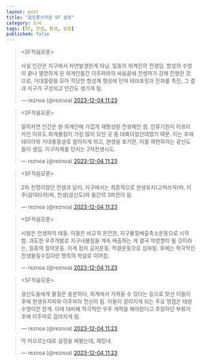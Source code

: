 ```yaml
---
layout: post
title: "음모론스러운 SF 설정"
category: 도서
tags: [SF, 전생, 환생, 설정]
published: false
---
```


<blockquote class="twitter-tweet tw-hide-thread"><p lang="ko" dir="ltr">&lt;SF적음모론&gt;<br><br>사실 인간은 지구에서 자연발생한게 아님. 일종의 외계인의 전생임. 항성의 수명이 끝나 멸망하게 된 외계인들간 이주파와의 싸움끝에 전생파가 강제 진행한 것으로, 거대질량을 모아 적당한 항성계 행성에 던져 테라포밍과 진화를 촉진, 그 결과 지구가 구성되고 인간도 생기게 됨.</p>&mdash; reznoa (@reznoa) <a href="https://twitter.com/reznoa/status/1731499399556341898?ref_src=twsrc%5Etfw">2023-12-04 11:23</a></blockquote>

<blockquote class="twitter-tweet tw-hide-thread"><p lang="ko" dir="ltr">&lt;SF적음모론&gt;<br><br>말하자면 인간은 원 외계인에 가깝게 재형성된 전생체인 셈. 인류기원이 아프리카인 이유도 외계물질이 가장 많이 모인 곳 중 대륙이었던데였기 때문. 이는 후에 테이아와 거대충동설로 알려지게 되고, 현생을 포기한, 이를 재현하자는 광신도들이 생김. 지구자체를 던지는 2차전생시도.</p>&mdash; reznoa (@reznoa) <a href="https://twitter.com/reznoa/status/1731499401116586463?ref_src=twsrc%5Etfw">2023-12-04 11:23</a></blockquote>

<blockquote class="twitter-tweet tw-hide-thread"><p lang="ko" dir="ltr">&lt;SF적음모론&gt;<br><br>2파 전쟁이었던 전생과 달리, 지구에서는 최종적으로 현생유지(고쳐쓰자)파, 이주(갈아타자)파, 전생(광신도)파 들간의 3파전이 됨.</p>&mdash; reznoa (@reznoa) <a href="https://twitter.com/reznoa/status/1731499402647511485?ref_src=twsrc%5Etfw">2023-12-04 11:23</a></blockquote> 

<blockquote class="twitter-tweet tw-hide-thread"><p lang="ko" dir="ltr">&lt;SF적음모론&gt;<br><br>시발은 전생파의 태동. 이들은 비교적 온건한, 지구물질배출축소운동으로 시작함. 과도한 우주개발로 지구내물질을 계속 배출하는 게 결국 악영향이 될 것이라는, 일종의 절약운동. 이게 점차 금지운동, 척결운동으로 심화됨. 후에는 적극적인 전생물질수집이란 명목의 학살로 이어짐.</p>&mdash; reznoa (@reznoa) <a href="https://twitter.com/reznoa/status/1731499404031607050?ref_src=twsrc%5Etfw">2023-12-04 11:23</a></blockquote>

<blockquote class="twitter-tweet tw-hide-thread"><p lang="ko" dir="ltr">&lt;SF적음모론&gt;<br><br>광신도들에게 물질은 충분하다, 외계에서 가져올 수 있다는 등으로 맞선 이들이 후에 현생유지파와 이주파의 전신이 됨. 이들이 갈리지게 되는 주요 쟁점은 태양 수명이란 한계. 이에 대비해 적극적인 우주 개척을 해야한다고 주장하던 부류가 후에 이주파로 갈라지게 됨.</p>&mdash; reznoa (@reznoa) <a href="https://twitter.com/reznoa/status/1731499405562597655?ref_src=twsrc%5Etfw">2023-12-04 11:23</a></blockquote>

<blockquote class="twitter-tweet tw-hide-thread"><p lang="ko" dir="ltr">막 떠오르는대로 설정을 짜봤는데, 재밌네.</p>&mdash; reznoa (@reznoa) <a href="https://twitter.com/reznoa/status/1731499407038881809?ref_src=twsrc%5Etfw">2023-12-04 11:23</a></blockquote>

<script async src="https://platform.twitter.com/widgets.js" charset="utf-8"></script> 
